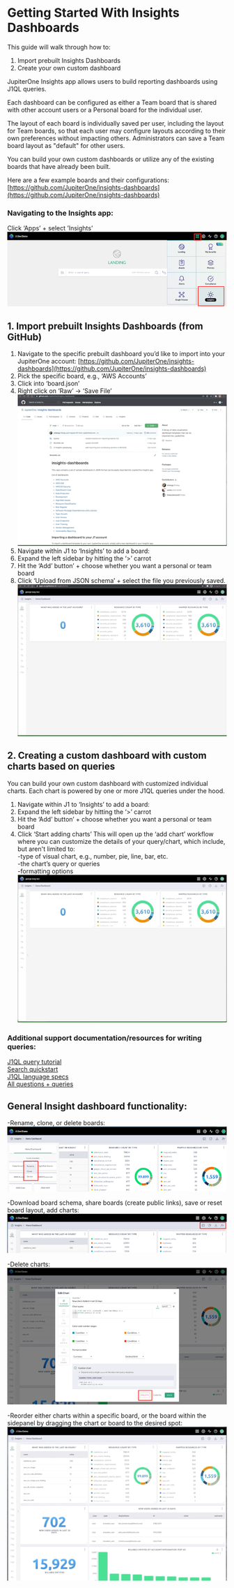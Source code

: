 # Getting Started With Insights Dashboards
This guide will walk through how to:

1. Import prebuilt Insights Dashboards
1. Create your own custom dashboard

JupiterOne Insights app allows users to build reporting dashboards using J1QL queries.

Each dashboard can be configured as either a Team board that is shared with other account users or a Personal board for the individual user. 

The layout of each board is individually saved per user, including the layout for Team boards, so that each user may configure layouts according to their own preferences without impacting others. Administrators can save a Team board layout as "default" for other users.

You can build your own custom dashboards or utilize any of the existing boards that have already been built.

Here are a few example boards and their configurations: [https://github.com/JupiterOne/insights-dashboards](https://github.com/JupiterOne/insights-dashboards)

### Navigating to the Insights app:
Click ‘Apps’ + select ’Insights’\
![insights](../assets/insights.png)

## 1. Import prebuilt Insights Dashboards (from GitHub)
1. Navigate to the specific prebuilt dashboard you’d like to import into your JupiterOne account: [https://github.com/JupiterOne/insights-dashboards](https://github.com/JupiterOne/insights-dashboards) 
1. Pick the specific board, e.g., ‘AWS Accounts’
1. Click into ‘board.json’
1. Right click on ‘Raw’ -> ‘Save File’\
![save-dashboard](../assets/save-dashboard.gif)
1. Navigate within J1 to ‘Insights’ to add a board:
1. Expand the left sidebar by hitting the ‘>’ carrot 
1. Hit the ‘Add’ button’ + choose whether you want a personal or team board
1. Click ‘Upload from JSON schema’ + select the file you previously saved.\
![import-dashboard](../assets/import-dashboard.gif)

## 2. Creating a custom dashboard with custom charts based on queries

You can build your own custom dashboard with customized individual charts. Each chart is powered by one or more J1QL queries under the hood.

1. Navigate within J1 to ‘Insights’ to add a board:
1. Expand the left sidebar by hitting the ‘>’ carrot 
1. Hit the ‘Add’ button’ + choose whether you want a personal or team board
1. Click ‘Start adding charts’ 
This will open up the ‘add chart’ workflow where you can customize the details of your query/chart, which include, but aren't limited to:\
-type of visual chart, e.g., number, pie, line, bar, etc.\
-the chart’s query or queries\
-formatting options\
![custom-board](../assets/custom-board.gif)

### Additional support documentation/resources for writing queries:
[J1QL query tutorial](https://support.jupiterone.io/hc/en-us/articles/360022720434-4-9-J1QL-Query-Tutorial)\
[Search quickstart](https://support.jupiterone.io/hc/en-us/articles/360022705414-2-9-Search-Quickstart)\
[J1QL language specs](https://support.jupiterone.io/hc/en-us/articles/360022722014-J1QL-Language-Specs)\
[All questions + queries](https://ask.us.jupiterone.io/filter?tagFilter=all)

## General Insight dashboard functionality: 
-Rename, clone, or delete boards:\
![clone-delete-rename](../assets/clone-delete-rename.png)

-Download board schema, share boards (create public links), save or reset board layout, add charts:\
![share-download-add-layout](../assets/share-download-add-layout.png)

-Delete charts:\
![delete-widget](../assets/delete-widget.png)

-Reorder either charts within a specific board, or the board within the sidepanel by dragging the chart or board to the desired spot:\
![reorder](../assets/reorder.gif)

